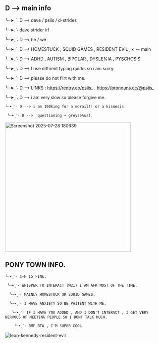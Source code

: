 ## D --> main info

 ╰┈➤ˎˊ˗ D --> dave / psiis / d-strides
 
  ╰┈➤ˎˊ˗ dave strider irl
 
 ╰┈➤ˎˊ˗ D --> he / we 
 
╰┈➤ˎˊ˗ D --> HOMESTUCK , SQUID GAMES , RESIDENT EVIL , < -- main 

╰┈➤ˎˊ˗ D -->  ADHD , AUTISM , BIPOLAR , DYSLE%IA , PYSCHOSIS 

╰┈➤ˎˊ˗ D -->  I use diffirent typing quirks so i am sorry.
 
 ╰┈➤ˎˊ˗ D --> please do not flirt with me. 
 
  ╰┈➤ˎˊ˗ D --> LINKS : https://rentry.co/psiis_ , https://pronouns.cc/@psiis_
   
   ╰┈➤ˎˊ˗ D --> i am very slow so please forgive me.
  
    ╰┈➤ˎˊ˗ D --> i am 100king for a morail!! or a kismesis.
  
     ╰┈➤ˎˊ˗ D -->  questioning + greyse%ual.

<img width="405" height="416" alt="Screenshot 2025-07-28 180639" src="https://github.com/user-attachments/assets/d0428985-81f6-44a9-8e21-267bbfef872c" />

   ## PONY TOWN INFO.

    ╰┈➤ˎˊ˗ C+H IS FINE. 

     ╰┈➤ˎˊ˗ WHISPER TO INTERACT (W2I) I AM AFK MOST OF THE TIME.

      ╰┈➤ˎˊ˗ MAINLY HOMESTUCK OR SQUID GAMES. 

      ╰┈➤ˎˊ˗ I HAVE ANXIETY SO BE PAITENT WITH ME. 

       ╰┈➤ˎˊ˗ IF I HAVE YOU ADDED , AND I DON'T INTERACT , I GET VERY NERVOUS OF MEETING PEOPLE SO I DONT TALK MUCH.

        ╰┈➤ˎˊ˗ BMF BTW , I'M SUPER COOL.

![leon-kennedy-resident-evil](https://github.com/user-attachments/assets/55f09e06-b2e5-4de9-bf7c-5b85421ad603)

